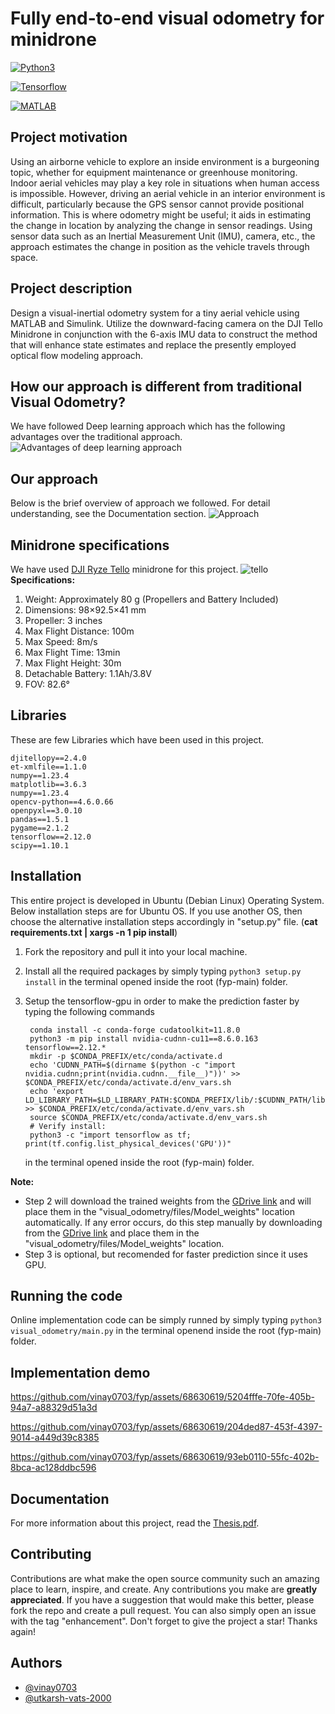 # Fully end-to-end visual odometry for minidrone
[![Python3](https://img.shields.io/badge/Python3-3670A0?logo=python&logoColor=ffdd54)](https://www.python.org/)

[![Tensorflow](https://img.shields.io/badge/TensorFlow-%23FF6F00.svg?logo=TensorFlow&logoColor=white)](https://www.tensorflow.org/)

[![MATLAB](https://img.shields.io/badge/MATLAB-SIMULINK-blue.svg)](https://www.mathworks.com/help/simulink/)

## Project motivation
Using an airborne vehicle to explore an inside environment is a burgeoning topic, whether for equipment maintenance or greenhouse monitoring. Indoor aerial vehicles may play a key role in situations when human access is impossible. However, driving an aerial vehicle in an interior environment is difficult, particularly because the GPS sensor cannot provide positional information. This is where odometry might be useful; it aids in estimating the change in location by analyzing the change in sensor readings. Using sensor data such as an Inertial Measurement Unit (IMU), camera, etc., the approach estimates the change in position as the vehicle travels through space.


## Project description
Design a visual-inertial odometry system for a tiny aerial vehicle using MATLAB and Simulink. 
Utilize the downward-facing camera on the DJI Tello Minidrone in conjunction with the 6-axis IMU data to construct the method that will enhance state estimates and replace the presently employed optical flow modeling approach.

## How our approach is different from traditional Visual Odometry?
We have followed Deep learning approach which has the following advantages over the traditional approach.
![Advantages of deep learning approach](https://github.com/vinay0703/fyp/assets/68630619/805cadbf-bd19-4add-b3f0-8e1a79f7ab35)

## Our approach
Below is the brief overview of approach we followed. For detail understanding, see the Documentation section.
![Approach](https://github.com/vinay0703/fyp/assets/68630619/0a7b8e75-ba3a-42d2-82c5-6c0049678d1d)

## Minidrone specifications
We have used [DJI Ryze Tello](https://www.ryzerobotics.com/tello/specs) minidrone for this project.
![tello](https://github.com/vinay0703/fyp/assets/68630619/e888dba7-be28-4a5e-94af-2f89c38f698e)
**Specifications:**
1. Weight: Approximately 80 g (Propellers and Battery Included)
2. Dimensions: 98×92.5×41 mm
3. Propeller: 3 inches
4. Max Flight Distance: 100m
5. Max Speed: 8m/s
6. Max Flight Time: 13min
7. Max Flight Height: 30m
8. Detachable Battery: 1.1Ah/3.8V
9. FOV: 82.6°

## Libraries
These are few Libraries which have been used in this project.
```
djitellopy==2.4.0
et-xmlfile==1.1.0
numpy==1.23.4
matplotlib==3.6.3
numpy==1.23.4
opencv-python==4.6.0.66
openpyxl==3.0.10
pandas==1.5.1
pygame==2.1.2
tensorflow==2.12.0
scipy==1.10.1
```

## Installation

This entire project is developed in Ubuntu (Debian Linux) Operating System. Below installation steps are for Ubuntu OS. If you use another OS, then choose the alternative installation steps accordingly in "setup.py" file. (**cat requirements.txt | xargs -n 1 pip install**)

1. Fork the repository and pull it into your local machine.

2. Install all the required packages by simply typing 
        ```python3 setup.py install```
   in the terminal opened inside the root (fyp-main) folder.

3. Setup the tensorflow-gpu in order to  make the prediction faster by typing the following commands
        
        conda install -c conda-forge cudatoolkit=11.8.0
        python3 -m pip install nvidia-cudnn-cu11==8.6.0.163 tensorflow==2.12.*
        mkdir -p $CONDA_PREFIX/etc/conda/activate.d
        echo 'CUDNN_PATH=$(dirname $(python -c "import nvidia.cudnn;print(nvidia.cudnn.__file__)"))' >> $CONDA_PREFIX/etc/conda/activate.d/env_vars.sh
        echo 'export LD_LIBRARY_PATH=$LD_LIBRARY_PATH:$CONDA_PREFIX/lib/:$CUDNN_PATH/lib' >> $CONDA_PREFIX/etc/conda/activate.d/env_vars.sh
        source $CONDA_PREFIX/etc/conda/activate.d/env_vars.sh
        # Verify install:
        python3 -c "import tensorflow as tf; print(tf.config.list_physical_devices('GPU'))"
   in the terminal opened inside the root (fyp-main) folder.


**Note:** 
- Step 2 will download the trained weights from the [GDrive link](https://drive.google.com/drive/folders/10Doj-bx6GhHnLNcPu3heIxltRcGA1AW6?usp=share_link) and will place them in the "visual_odometry/files/Model_weights" location automatically. If any error occurs, do this step manually by downloading from the [GDrive link](https://drive.google.com/drive/folders/10Doj-bx6GhHnLNcPu3heIxltRcGA1AW6?usp=share_link) and place them in the "visual_odometry/files/Model_weights" location.
- Step 3 is optional, but recomended for faster prediction since it uses GPU.

## Running the code
Online implementation code can be simply runned by simply typing
        ```python3 visual_odometry/main.py```
in the terminal openend inside the root (fyp-main) folder.

## Implementation demo



https://github.com/vinay0703/fyp/assets/68630619/5204fffe-70fe-405b-94a7-a88329d51a3d




https://github.com/vinay0703/fyp/assets/68630619/204ded87-453f-4397-9014-a449d39c8385



https://github.com/vinay0703/fyp/assets/68630619/93eb0110-55fc-402b-8bca-ac128ddbc596


## Documentation
For more information about this project, read the [Thesis.pdf](https://drive.google.com/file/d/1miNF6lNpDfTgXdZperAfvq7yAh-gXNFz/view?usp=sharing). 

## Contributing
Contributions are what make the open source community such an amazing place to learn, inspire, and create. Any contributions you make are **greatly appreciated**.
If you have a suggestion that would make this better, please fork the repo and create a pull request. You can also simply open an issue with the tag "enhancement".
Don't forget to give the project a star!
Thanks again!

## Authors
- [@vinay0703](https://github.com/vinay0703)
- [@utkarsh-vats-2000](https://github.com/Utkarsh-Vats-2000)

